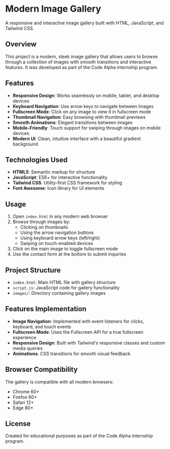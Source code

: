 # Modern Image Gallery

A responsive and interactive image gallery built with HTML, JavaScript, and Tailwind CSS.

## Overview

This project is a modern, sleek image gallery that allows users to browse through a collection of images with smooth transitions and interactive features. It was developed as part of the Code Alpha internship program.

## Features

- **Responsive Design**: Works seamlessly on mobile, tablet, and desktop devices
- **Keyboard Navigation**: Use arrow keys to navigate between images
- **Fullscreen Mode**: Click on any image to view it in fullscreen mode
- **Thumbnail Navigation**: Easy browsing with thumbnail previews
- **Smooth Animations**: Elegant transitions between images
- **Mobile-Friendly**: Touch support for swiping through images on mobile devices
- **Modern UI**: Clean, intuitive interface with a beautiful gradient background

## Technologies Used

- **HTML5**: Semantic markup for structure
- **JavaScript**: ES6+ for interactive functionality
- **Tailwind CSS**: Utility-first CSS framework for styling
- **Font Awesome**: Icon library for UI elements

## Usage

1. Open `index.html` in any modern web browser
2. Browse through images by:
   - Clicking on thumbnails
   - Using the arrow navigation buttons
   - Using keyboard arrow keys (left/right)
   - Swiping on touch-enabled devices
3. Click on the main image to toggle fullscreen mode
4. Use the contact form at the bottom to submit inquiries

## Project Structure

- `index.html`: Main HTML file with gallery structure
- `script.js`: JavaScript code for gallery functionality
- `images/`: Directory containing gallery images

## Features Implementation

- **Image Navigation**: Implemented with event listeners for clicks, keyboard, and touch events
- **Fullscreen Mode**: Uses the Fullscreen API for a true fullscreen experience
- **Responsive Design**: Built with Tailwind's responsive classes and custom media queries
- **Animations**: CSS transitions for smooth visual feedback

## Browser Compatibility

The gallery is compatible with all modern browsers:
- Chrome 60+
- Firefox 60+
- Safari 12+
- Edge 80+

## License

Created for educational purposes as part of the Code Alpha internship program. 